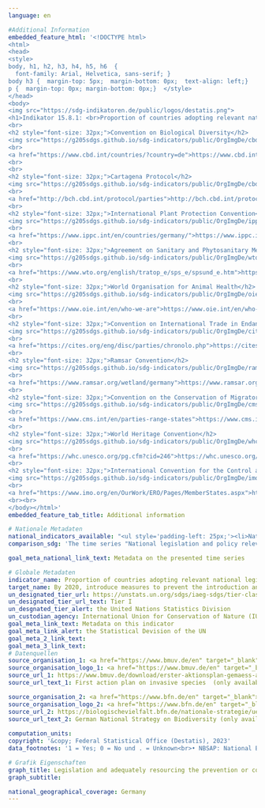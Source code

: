 ```yaml
---
language: en

#Additional Information
embedded_feature_html: '<!DOCTYPE html><html><head><style>body, h1, h2, h3, h4, h5, h6  {  font-family: Arial, Helvetica, sans-serif; }body h3 {  margin-top: 5px;  margin-bottom: 0px;  text-align: left;}p {  margin-top: 0px; margin-bottom: 0px;}  </style></head><body><img src="https://sdg-indikatoren.de/public/logos/destatis.png"><h1>Indikator 15.8.1: <br>Proportion of countries adopting relevant national legislation and adequately resourcing the prevention or control of invasive alien species</h1><br><h2 style="font-size: 32px;">Convention on Biological Diversity</h2><img src="https://g205sdgs.github.io/sdg-indicators/public/OrgImgDe/cbd.png"><br><a href="https://www.cbd.int/countries/?country=de">https://www.cbd.int/countries/?country=de</a><br><br><h2 style="font-size: 32px;">Cartagena Protocol</h2><img src="https://g205sdgs.github.io/sdg-indicators/public/OrgImgDe/cbd.png"><br><a href="http://bch.cbd.int/protocol/parties">http://bch.cbd.int/protocol/parties</a><br><h2 style="font-size: 32px;">International Plant Protection Convention</h2><img src="https://g205sdgs.github.io/sdg-indicators/public/OrgImgDe/ippc.png"><br><a href="https://www.ippc.int/en/countries/germany/">https://www.ippc.int/en/countries/germany/</a><br><h2 style="font-size: 32px;">Agreement on Sanitary and Phytosanitary Measures of the World Trade Organisation</h2><img src="https://g205sdgs.github.io/sdg-indicators/public/OrgImgDe/wto.png"><br><a href="https://www.wto.org/english/tratop_e/sps_e/spsund_e.htm">https://www.wto.org/english/tratop_e/sps_e/spsund_e.htm</a><br><h2 style="font-size: 32px;">World Organisation for Animal Health</h2><img src="https://g205sdgs.github.io/sdg-indicators/public/OrgImgDe/oie.png"><br><a href="https://www.oie.int/en/who-we-are">https://www.oie.int/en/who-we-are</a><br><h2 style="font-size: 32px;">Convention on International Trade in Endangered Species</h2><img src="https://g205sdgs.github.io/sdg-indicators/public/OrgImgDe/cites.png"><br><a href="https://cites.org/eng/disc/parties/chronolo.php">https://cites.org/eng/disc/parties/chronolo.php</a><br><h2 style="font-size: 32px;">Ramsar Convention</h2><img src="https://g205sdgs.github.io/sdg-indicators/public/OrgImgDe/ramsar.png"><br><a href="https://www.ramsar.org/wetland/germany">https://www.ramsar.org/wetland/germany</a><br><h2 style="font-size: 32px;">Convention on the Conservation of Migratory Species of Wild Animals</h2><img src="https://g205sdgs.github.io/sdg-indicators/public/OrgImgDe/cms.png"><br><a href="https://www.cms.int/en/parties-range-states">https://www.cms.int/en/parties-range-states</a><br><h2 style="font-size: 32px;">World Heritage Convention</h2><img src="https://g205sdgs.github.io/sdg-indicators/public/OrgImgDe/whc.png"><br><a href="https://whc.unesco.org/pg.cfm?cid=246">https://whc.unesco.org/pg.cfm?cid=246</a><br><h2 style="font-size: 32px;">International Convention for the Control and Management of Ship`s Ballast Water and Sediments</h2><img src="https://g205sdgs.github.io/sdg-indicators/public/OrgImgDe/imo.png"><br><a href="https://www.imo.org/en/OurWork/ERO/Pages/MemberStates.aspx">https://www.imo.org/en/OurWork/ERO/Pages/MemberStates.aspx</a><br><br></body></html>'
embedded_feature_tab_title: Additional information    

# Nationale Metadaten    
national_indicators_available: "<ul style='padding-left: 25px;'><li>National legislation and policy relevant to IAS</li> <li> Align the NBSAP targets with Aichi Target 9 of the Strategic Plan for Biodiversity</li></ul>"    
comparison_sdg: 'The time series "National legislation and policy relevant to IAS" is compliant with the global metadata. The time series "Align the NBSAP targets with Aichi Target 9 of the Strategic Plan for Biodiversity" is partly compliant with the global metadata.'    

goal_meta_national_link_text: Metadata on the presented time series    

# Globale Metadaten    
indicator_name: Proportion of countries adopting relevant national legislation and adequately resourcing the prevention or control of invasive alien species    
target_name: By 2020, introduce measures to prevent the introduction and significantly reduce the impact of invasive alien species on land and water ecosystems and control or eradicate the priority species    
un_designated_tier_url: https://unstats.un.org/sdgs/iaeg-sdgs/tier-classification/    
un_designated_tier_url_text: Tier I    
un_desgnated_tier_alert: the United Nations Statistics Division    
un_custodian_agency: International Union for Conservation of Nature (IUCN)    
goal_meta_link_text: Metadata on this indicator    
goal_meta_link_alert: the Statistical Devision of the UN    
goal_meta_2_link_text:     
goal_meta_3_link_text:         
# Datenquellen
source_organisation_1: <a href="https://www.bmuv.de/en" target="_blank"> Federal Ministry for the Environment, Nature Conservation, Nuclear Safety and Consumer Protection </a>
source_organisation_logo_1: <a href="https://www.bmuv.de/en" target="_blank"><img src="https://g205sdgs.github.io/sdg-indicators/public/OrgImgEn/bmuv.png" alt="Logo bmuv" style="height:60px; width:148px"/></a>
source_url_1: https://www.bmuv.de/download/erster-aktionsplan-gemaess-artikel-13-der-verordnung-eu-nummer-1143-2014-des-europaeischen-parlaments-und-des-rates-vom-22-oktober-2014
source_url_text_1: First action plan on invasive species  (only available in German)

source_organisation_2: <a href="https://www.bfn.de/en" target="_blank"> Federal Agency for Nature Conservation </a>
source_organisation_logo_2: <a href="https://www.bfn.de/en" target="_blank"><img src="https://g205sdgs.github.io/sdg-indicators/public/OrgImgEn/bfn.png" alt="Logo bfn" style="height:60px; width:148px"/></a>
source_url_2: https://biologischevielfalt.bfn.de/nationale-strategie/ueberblick.html
source_url_text_2: German National Strategy on Biodiversity (only available in German)
    
computation_units:    
copyright: '&copy; Federal Statistical Office (Destatis), 2023'    
data_footnotes: '1 = Yes; 0 = No und . = Unknown<br>• NBSAP: National Biodiversity Strategy and Action Plan.<br>• IAS: Invasive Alien Species.'    

# Grafik Eigenschaften    
graph_title: Legislation and adequately resourcing the prevention or control of invasive alien species
graph_subtitle:     

national_geographical_coverage: Germany    
---
```


<span></span>